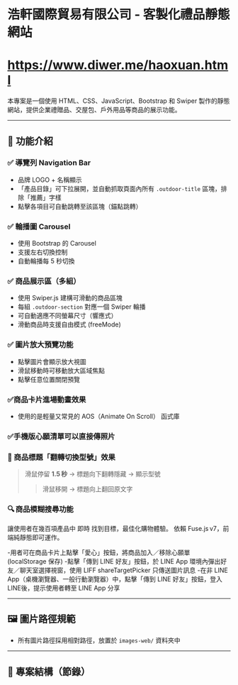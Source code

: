 # 浩軒國際貿易有限公司 - 客製化禮品靜態網站
# https://www.diwer.me/haoxuan.html

本專案是一個使用 HTML、CSS、JavaScript、Bootstrap 和 Swiper 製作的靜態網站，提供企業禮贈品、交屋包、戶外用品等商品的展示功能。



---

## 🔧 功能介紹

### ✅ 導覽列 Navigation Bar
- 品牌 LOGO + 名稱顯示
- 「產品目錄」可下拉展開，並自動抓取頁面內所有 `.outdoor-title` 區塊，排除「推薦」字樣
- 點擊各項目可自動跳轉至該區塊（錨點跳轉）

### ✅ 輪播圖 Carousel
- 使用 Bootstrap 的 Carousel
- 支援左右切換控制
- 自動輪播每 5 秒切換

### ✅ 商品展示區（多組）
- 使用 Swiper.js 建構可滑動的商品區塊
- 每組 `.outdoor-section` 對應一個 Swiper 輪播
- 可自動適應不同螢幕尺寸（響應式）
- 滑動商品時支援自由模式 (freeMode)

### ✅ 圖片放大預覽功能
- 點擊圖片會顯示放大視圖
- 滑鼠移動時可移動放大區域焦點
- 點擊任意位置關閉預覽

### ✅商品卡片進場動畫效果
- 使用的是輕量又常見的 AOS（Animate On Scroll） 函式庫

### ✅手機版心願清單可以直接傳照片

### 🔄 商品標題「翻轉切換型號」效果

> 滑鼠停留 **1.5 秒** → 標題向下翻轉隱藏 → 顯示型號  
> > 滑鼠移開 → 標題向上翻回原文字  

### 🔍 商品模糊搜尋功能
讓使用者在幾百項產品中 即時 找到目標，最佳化購物體驗。
依賴 Fuse.js v7，前端純靜態即可運作。

-用者可在商品卡片上點擊「愛心」按鈕，將商品加入／移除心願單 (localStorage 保存)
-點擊「傳到 LINE 好友」按鈕，於 LINE App 環境內彈出好友／聊天室選擇視窗，使用 LIFF shareTargetPicker 只傳送圖片訊息
-在非 LINE App（桌機瀏覽器、一般行動瀏覽器）中，點擊「傳到 LINE 好友」按鈕，登入LINE後，提示使用者轉至 LINE App 分享


---

## 🖼️ 圖片路徑規範
- 所有圖片路徑採用相對路徑，放置於 `images-web/` 資料夾中

---

## 📁 專案結構（節錄）

